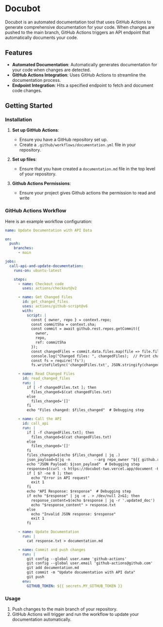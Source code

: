 # Docubot

Docubot is an automated documentation tool that uses GitHub Actions to generate comprehensive documentation for your code. When changes are pushed to the main branch, GitHub Actions triggers an API endpoint that automatically documents your code.

## Features

- **Automated Documentation**: Automatically generates documentation for your code when changes are detected.
- **GitHub Actions Integration**: Uses GitHub Actions to streamline the documentation process.
- **Endpoint Integration**: Hits a specified endpoint to fetch and document code changes.

## Getting Started

### Installation

1. **Set up GitHub Actions**:

   - Ensure you have a GitHub repository set up.
   - Create a `.github/workflows/documentation.yml` file in your repository.

2. **Set up files**:
   - Ensure that you have created a `documentation.md` file in the top level of your repository.

3. **Github Actions Permissions**:
   - Ensure your project gives Github actions the permission to read and write
   
### GitHub Actions Workflow

Here is an example workflow configuration:

```yaml
name: Update Documentation with API Data

on:
  push:
    branches:
      - main

jobs:
  call-api-and-update-documentation:
    runs-on: ubuntu-latest

    steps:
      - name: Checkout code
        uses: actions/checkout@v2

      - name: Get Changed Files
        id: get_changed_files
        uses: actions/github-script@v6
        with:
          script: |
            const { owner, repo } = context.repo;
            const commitSha = context.sha;
            const commit = await github.rest.repos.getCommit({
              owner,
              repo,
              ref: commitSha
            });
            const changedFiles = commit.data.files.map(file => file.filename);
            console.log("Changed files: ", changedFiles);  // Print changed files for debugging
            const fs = require('fs');
            fs.writeFileSync('changedFiles.txt', JSON.stringify(changedFiles));

      - name: Read Changed Files
        id: read_changed_files
        run: |
          if [ -f changedFiles.txt ]; then
            files_changed=$(cat changedFiles.txt)
          else
            files_changed='[]'
          fi
          echo "Files changed: $files_changed"  # Debugging step

      - name: Call the API
        id: call_api
        run: |
          if [ -f changedFiles.txt]; then
            files_changed=$(cat changedFiles.txt)
          else
            files_changed='[]'
          fi
          files_changed=$(echo $files_changed | jq .)
          json_payload=$(jq -n           --arg repo_owner "${{ github.repository_owner }}"           --arg repo "${{ github.event.repository.name }}"           --argjson files_changed "$files_changed"           '{repo_owner: $repo_owner, repo: $repo, files_changed: $files_changed}')
          echo "JSON Payload: $json_payload"  # Debugging step
          response=$(curl -s https://docubot-two.vercel.app/document -H "Content-Type: application/json" -d "$json_payload")
          if [ $? -ne 0 ]; then
            echo "Error in API request"
            exit 1
          fi
          echo "API Response: $response"  # Debugging step
          if echo "$response" | jq -e . > /dev/null 2>&1; then
            response_content=$(echo $response | jq -r '.updated_doc')
            echo "$response_content" > response.txt
          else
            echo "Invalid JSON response: $response"
            exit 1
          fi

      - name: Update Documentation
        run: |
          cat response.txt > documentation.md

      - name: Commit and push changes
        run: |
          git config --global user.name 'github-actions'
          git config --global user.email 'github-actions@github.com'
          git add documentation.md
          git commit -m "Update documentation with API data"
          git push
        env:
          GITHUB_TOKEN: ${{ secrets.MY_GITHUB_TOKEN }}
```

### Usage

1. Push changes to the main branch of your repository.
2. GitHub Actions will trigger and run the workflow to update your documentation automatically.
